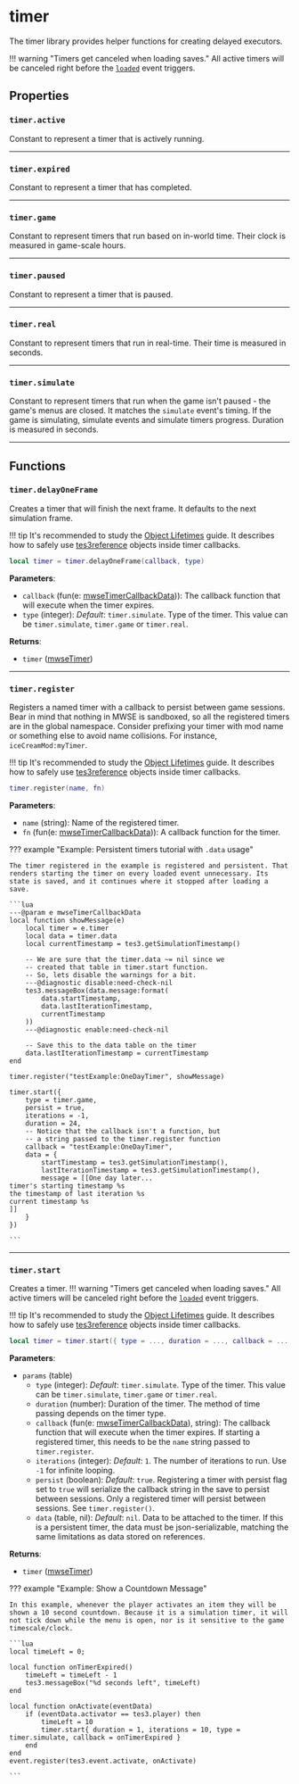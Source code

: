 # timer
<div class="search_terms" style="display: none">timer</div>

<!---
	This file is autogenerated. Do not edit this file manually. Your changes will be ignored.
	More information: https://github.com/MWSE/MWSE/tree/master/docs
-->

The timer library provides helper functions for creating delayed executors.

!!! warning "Timers get canceled when loading saves."
	All active timers will be canceled right before the [`loaded`](../events/loaded.md) event triggers.


## Properties

### `timer.active`
<div class="search_terms" style="display: none">active</div>

Constant to represent a timer that is actively running.

***

### `timer.expired`
<div class="search_terms" style="display: none">expired</div>

Constant to represent a timer that has completed.

***

### `timer.game`
<div class="search_terms" style="display: none">game</div>

Constant to represent timers that run based on in-world time. Their clock is measured in game-scale hours.

***

### `timer.paused`
<div class="search_terms" style="display: none">paused</div>

Constant to represent a timer that is paused.

***

### `timer.real`
<div class="search_terms" style="display: none">real</div>

Constant to represent timers that run in real-time. Their time is measured in seconds.

***

### `timer.simulate`
<div class="search_terms" style="display: none">simulate</div>

Constant to represent timers that run when the game isn't paused - the game's menus are closed. It matches the `simulate` event's timing. If the game is simulating, simulate events and simulate timers progress. Duration is measured in seconds.

***

## Functions

### `timer.delayOneFrame`
<div class="search_terms" style="display: none">delayoneframe</div>

Creates a timer that will finish the next frame. It defaults to the next simulation frame.

!!! tip
	It's recommended to study the [Object Lifetimes](../guides/object-lifetimes.md) guide. It describes how to safely use [tes3reference](../types/tes3reference.md) objects inside timer callbacks.

```lua
local timer = timer.delayOneFrame(callback, type)
```

**Parameters**:

* `callback` (fun(e: [mwseTimerCallbackData](../types/mwseTimerCallbackData.md))): The callback function that will execute when the timer expires.
* `type` (integer): *Default*: ``timer.simulate``. Type of the timer. This value can be `timer.simulate`, `timer.game` or `timer.real`.

**Returns**:

* `timer` ([mwseTimer](../types/mwseTimer.md))

***

### `timer.register`
<div class="search_terms" style="display: none">register</div>

Registers a named timer with a callback to persist between game sessions. Bear in mind that nothing in MWSE is sandboxed, so all the registered timers are in the global namespace. Consider prefixing your timer with mod name or something else to avoid name collisions. For instance, `iceCreamMod:myTimer`.

!!! tip
	It's recommended to study the [Object Lifetimes](../guides/object-lifetimes.md) guide. It describes how to safely use [tes3reference](../types/tes3reference.md) objects inside timer callbacks.

```lua
timer.register(name, fn)
```

**Parameters**:

* `name` (string): Name of the registered timer.
* `fn` (fun(e: [mwseTimerCallbackData](../types/mwseTimerCallbackData.md))): A callback function for the timer.

??? example "Example: Persistent timers tutorial with `.data` usage"

	The timer registered in the example is registered and persistent. That renders starting the timer on every loaded event unnecessary. Its state is saved, and it continues where it stopped after loading a save.

	```lua
	---@param e mwseTimerCallbackData
	local function showMessage(e)
		local timer = e.timer
		local data = timer.data
		local currentTimestamp = tes3.getSimulationTimestamp()
	
		-- We are sure that the timer.data ~= nil since we
		-- created that table in timer.start function.
		-- So, lets disable the warnings for a bit.
		---@diagnostic disable:need-check-nil
		tes3.messageBox(data.message:format(
			data.startTimestamp,
			data.lastIterationTimestamp,
			currentTimestamp
		))
		---@diagnostic enable:need-check-nil
	
		-- Save this to the data table on the timer
		data.lastIterationTimestamp = currentTimestamp
	end
	
	timer.register("testExample:OneDayTimer", showMessage)
	
	timer.start({
		type = timer.game,
		persist = true,
		iterations = -1,
		duration = 24,
		-- Notice that the callback isn't a function, but
		-- a string passed to the timer.register function
		callback = "testExample:OneDayTimer",
		data = {
			startTimestamp = tes3.getSimulationTimestamp(),
			lastIterationTimestamp = tes3.getSimulationTimestamp(),
			message = [[One day later...
	timer's starting timestamp %s
	the timestamp of last iteration %s
	current timestamp %s
	]]
		}
	})

	```

***

### `timer.start`
<div class="search_terms" style="display: none">start</div>

Creates a timer.
!!! warning "Timers get canceled when loading saves."
	All active timers will be canceled right before the [`loaded`](../events/loaded.md) event triggers.
	
!!! tip
	It's recommended to study the [Object Lifetimes](../guides/object-lifetimes.md) guide. It describes how to safely use [tes3reference](../types/tes3reference.md) objects inside timer callbacks.

```lua
local timer = timer.start({ type = ..., duration = ..., callback = ..., iterations = ..., persist = ..., data = ... })
```

**Parameters**:

* `params` (table)
	* `type` (integer): *Default*: ``timer.simulate``. Type of the timer. This value can be `timer.simulate`, `timer.game` or `timer.real`.
	* `duration` (number): Duration of the timer. The method of time passing depends on the timer type.
	* `callback` (fun(e: [mwseTimerCallbackData](../types/mwseTimerCallbackData.md)), string): The callback function that will execute when the timer expires. If starting a registered timer, this needs to be the `name` string passed to `timer.register`.
	* `iterations` (integer): *Default*: `1`. The number of iterations to run. Use `-1` for infinite looping.
	* `persist` (boolean): *Default*: `true`. Registering a timer with persist flag set to `true` will serialize the callback string in the save to persist between sessions. Only a registered timer will persist between sessions. See `timer.register()`.
	* `data` (table, nil): *Default*: `nil`. Data to be attached to the timer. If this is a persistent timer, the data must be json-serializable, matching the same limitations as data stored on references.

**Returns**:

* `timer` ([mwseTimer](../types/mwseTimer.md))

??? example "Example: Show a Countdown Message"

	In this example, whenever the player activates an item they will be shown a 10 second countdown. Because it is a simulation timer, it will not tick down while the menu is open, nor is it sensitive to the game timescale/clock.

	```lua
	local timeLeft = 0;
	
	local function onTimerExpired() 
		timeLeft = timeLeft - 1
		tes3.messageBox("%d seconds left", timeLeft)
	end
	
	local function onActivate(eventData)
		if (eventData.activator == tes3.player) then
			timeLeft = 10
			timer.start{ duration = 1, iterations = 10, type = timer.simulate, callback = onTimerExpired }
		end
	end
	event.register(tes3.event.activate, onActivate)

	```

